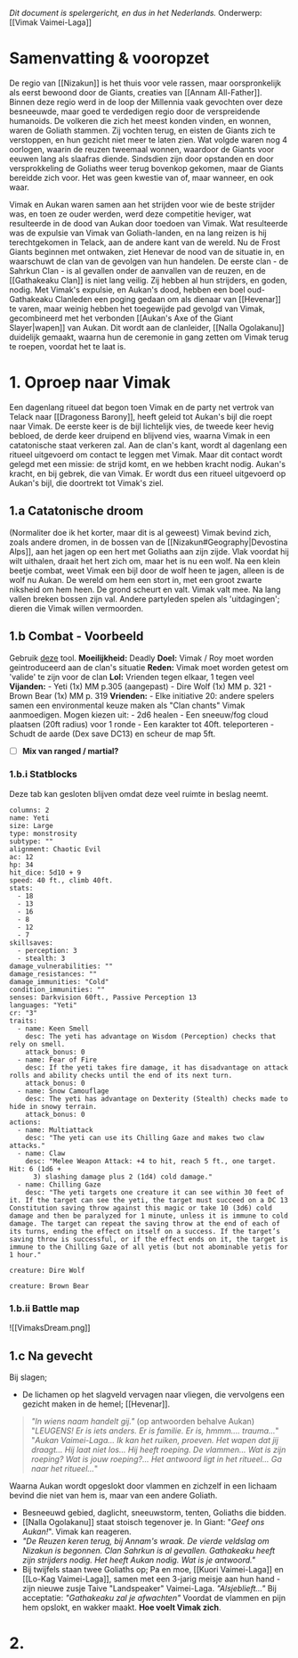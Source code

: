 *Dit document is spelergericht, en dus in het Nederlands.*
Onderwerp: [[Vimak Vaimei-Laga]]
# Samenvatting & vooropzet
De regio van [[Nizakun]] is het thuis voor vele rassen, maar oorspronkelijk als eerst bewoond door de Giants, creaties van [[Annam All-Father]]. Binnen deze regio werd in de loop der Millennia vaak gevochten over deze besneeuwde, maar goed te verdedigen regio door de verspreidende humanoids. De volkeren die zich het meest konden vinden, en wonnen, waren de Goliath stammen. Zij vochten terug, en eisten de Giants zich te verstoppen, en hun gezicht niet meer te laten zien. Wat volgde waren nog 4 oorlogen, waarin de reuzen tweemaal wonnen, waardoor de Giants voor eeuwen lang als slaafras diende. Sindsdien zijn door opstanden en door versprokkeling de Goliaths weer terug bovenkop gekomen, maar de Giants bereidde zich voor. Het was geen kwestie van of, maar wanneer, en ook waar. 

Vimak en Aukan waren samen aan het strijden voor wie de beste strijder was, en toen ze ouder werden, werd deze competitie heviger, wat resulteerde in de dood van Aukan door toedoen van Vimak. Wat resulteerde was de expulsie van Vimak van Goliath-landen, en na lang reizen is hij terechtgekomen in Telack, aan de andere kant van de wereld. Nu de Frost Giants beginnen met ontwaken, ziet Henevar de nood van de situatie in, en waarschuwt de clan van de gevolgen van hun handelen. De eerste clan - de Sahrkun Clan - is al gevallen onder de aanvallen van de reuzen, en de [[Gathakeaku Clan]] is niet lang veilig. Zij hebben al hun strijders, en goden, nodig. Met Vimak's expulsie, en Aukan's dood, hebben een boel oud-Gathakeaku Clanleden een poging gedaan om als dienaar van [[Hevenar]] te varen, maar weinig hebben het toegewijde pad gevolgd van Vimak, gecombineerd met het verbonden [[Aukan's Axe of the Giant Slayer|wapen]] van Aukan. Dit wordt aan de clanleider, [[Nalla Ogolakanu]] duidelijk gemaakt, waarna hun de ceremonie in gang zetten om Vimak terug te roepen, voordat het te laat is.
# 1. Oproep naar Vimak
Een dagenlang ritueel dat begon toen Vimak en de party net vertrok van Telack naar [[Dragoness Barony]], heeft geleid tot Aukan's bijl die roept naar Vimak. De eerste keer is de bijl lichtelijk vies, de tweede keer hevig bebloed, de derde keer druipend en blijvend vies, waarna Vimak in een catatonische staat verkeren zal. Aan de clan's kant, wordt al dagenlang een ritueel uitgevoerd om contact te leggen met Vimak. Maar dit contact wordt gelegd met een missie: de strijd komt, en we hebben kracht nodig. Aukan's kracht, en bij gebrek, die van Vimak. Er wordt dus een ritueel uitgevoerd op Aukan's bijl, die doortrekt tot Vimak's ziel. 
## 1.a Catatonische droom
(Normaliter doe ik het korter, maar dit is al geweest)
Vimak bevind zich, zoals andere dromen, in de bossen van de [[Nizakun#Geography|Devostina Alps]], aan het jagen op een hert met Goliaths aan zijn zijde. Vlak voordat hij wilt uithalen, draait het hert zich om, maar het is nu een wolf. Na een klein beetje combat, weet Vimak een bijl door de wolf heen te jagen, alleen is de wolf nu Aukan. De wereld om hem een stort in, met een groot zwarte niksheid om hem heen. De grond scheurt en valt. Vimak valt mee.
Na lang vallen breken bossen zijn val. Andere partyleden spelen als 'uitdagingen'; dieren die Vimak willen vermoorden.
## 1.b Combat - Voorbeeld
Gebruik [deze](https://www.dndbeyond.com/encounter-builder) tool.
**Moeilijkheid:** Deadly
**Doel:** Vimak / Roy moet worden geintroduceerd aan de clan's situatie
**Reden:** Vimak moet worden getest om 'valide' te zijn voor de clan
**Lol:** Vrienden tegen elkaar, 1 tegen veel
**Vijanden:** 
	- Yeti (1x) MM p.305 (aangepast) 
	- Dire Wolf (1x) MM p. 321
	- Brown Bear (1x) MM p. 319
**Vrienden:**
	- Elke initiative 20: andere spelers samen een environmental keuze maken als "Clan chants" Vimak aanmoedigen. Mogen kiezen uit:
		- 2d6 healen
		- Een sneeuw/fog cloud plaatsen (20ft radius) voor 1 ronde
		- Een karakter tot 40ft. teleporteren
		- Schudt de aarde (Dex save DC13) en scheur de map 5ft.
- [ ] **Mix van ranged / martial?**
### 1.b.i Statblocks
Deze tab kan gesloten blijven omdat deze veel ruimte in beslag neemt.
```statblock
columns: 2
name: Yeti
size: Large
type: monstrosity
subtype: ""
alignment: Chaotic Evil
ac: 12
hp: 34
hit_dice: 5d10 + 9
speed: 40 ft., climb 40ft.
stats:
  - 18
  - 13
  - 16
  - 8
  - 12
  - 7
skillsaves:
  - perception: 3
  - stealth: 3
damage_vulnerabilities: ""
damage_resistances: ""
damage_immunities: "Cold"
condition_immunities: ""
senses: Darkvision 60ft., Passive Perception 13
languages: "Yeti"
cr: "3"
traits:
  - name: Keen Smell
    desc: The yeti has advantage on Wisdom (Perception) checks that rely on smell.
    attack_bonus: 0
  - name: Fear of Fire
    desc: If the yeti takes fire damage, it has disadvantage on attack rolls and ability checks until the end of its next turn.
    attack_bonus: 0
  - name: Snow Camouflage
    desc: The yeti has advantage on Dexterity (Stealth) checks made to hide in snowy terrain.
    attack_bonus: 0
actions:
  - name: Multiattack
    desc: "The yeti can use its Chilling Gaze and makes two claw attacks."
  - name: Claw
    desc: "Melee Weapon Attack: +4 to hit, reach 5 ft., one target. Hit: 6 (1d6 +
      3) slashing damage plus 2 (1d4) cold damage."
  - name: Chilling Gaze
    desc: "The yeti targets one creature it can see within 30 feet of it. If the target can see the yeti, the target must succeed on a DC 13 Constitution saving throw against this magic or take 10 (3d6) cold damage and then be paralyzed for 1 minute, unless it is immune to cold damage. The target can repeat the saving throw at the end of each of its turns, ending the effect on itself on a success. If the target’s saving throw is successful, or if the effect ends on it, the target is immune to the Chilling Gaze of all yetis (but not abominable yetis for 1 hour."
```

```statblock
creature: Dire Wolf
```
```statblock
creature: Brown Bear
```
### 1.b.ii Battle map
![[VimaksDream.png]]
## 1.c Na gevecht
Bij slagen;
- De lichamen op het slagveld vervagen naar vliegen, die vervolgens een gezicht maken in de hemel; [[Hevenar]].
> *"In wiens naam handelt gij."* (op antwoorden behalve Aukan) "*LEUGENS! Er is iets anders. Er is familie. Er is, hmmm.... trauma...*"
> "*Aukan Vaimei-Laga... Ik kan het ruiken, proeven. Het wapen dat jij draagt... Hij laat niet los... Hij heeft roeping. De vlammen... Wat is zijn roeping? Wat is jouw roeping?... Het antwoord ligt in het ritueel... Ga naar het ritueel...*"

Waarna Aukan wordt opgeslokt door vlammen en zichzelf in een lichaam bevind die niet van hem is, maar van een andere Goliath.
- Besneeuwd gebied, daglicht, sneeuwstorm, tenten, Goliaths die bidden.
- [[Nalla Ogolakanu]] staat stoisch tegenover je. In Giant: "*Geef ons Aukan!*". Vimak kan reageren.
- *"De Reuzen keren terug, bij Annam's wraak. De vierde veldslag om Nizakun is begonnen. Clan Sahrkun is al gevallen. Gathakeaku heeft zijn strijders nodig. Het heeft Aukan nodig. Wat is je antwoord."*
- Bij twijfels staan twee Goliaths op; Pa en moe, [[Kuori Vaimei-Laga]] en [[Lo-Kag Vaimei-Laga]], samen met een 3-jarig meisje aan hun hand - zijn nieuwe zusje Taive "Landspeaker" Vaimei-Laga. *"Alsjeblieft..."*
Bij acceptatie: *"Gathakeaku zal je afwachten"* Voordat de vlammen en pijn hem opslokt, en wakker maakt. 
**Hoe voelt Vimak zich**.
# 2. 